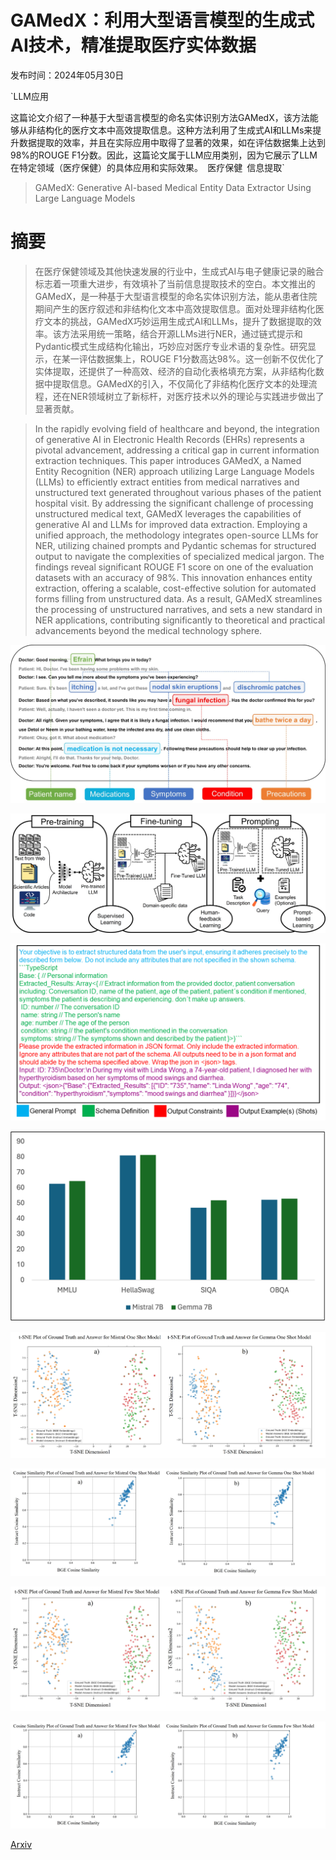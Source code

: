 # GAMedX：利用大型语言模型的生成式AI技术，精准提取医疗实体数据

发布时间：2024年05月30日

`LLM应用

这篇论文介绍了一种基于大型语言模型的命名实体识别方法GAMedX，该方法能够从非结构化的医疗文本中高效提取信息。这种方法利用了生成式AI和LLMs来提升数据提取的效率，并且在实际应用中取得了显著的效果，如在评估数据集上达到98%的ROUGE F1分数。因此，这篇论文属于LLM应用类别，因为它展示了LLM在特定领域（医疗保健）的具体应用和实际效果。` `医疗保健` `信息提取`

> GAMedX: Generative AI-based Medical Entity Data Extractor Using Large Language Models

# 摘要

> 在医疗保健领域及其他快速发展的行业中，生成式AI与电子健康记录的融合标志着一项重大进步，有效填补了当前信息提取技术的空白。本文推出的GAMedX，是一种基于大型语言模型的命名实体识别方法，能从患者住院期间产生的医疗叙述和非结构化文本中高效提取信息。面对处理非结构化医疗文本的挑战，GAMedX巧妙运用生成式AI和LLMs，提升了数据提取的效率。该方法采用统一策略，结合开源LLMs进行NER，通过链式提示和Pydantic模式生成结构化输出，巧妙应对医疗专业术语的复杂性。研究显示，在某一评估数据集上，ROUGE F1分数高达98%。这一创新不仅优化了实体提取，还提供了一种高效、经济的自动化表格填充方案，从非结构化数据中提取信息。GAMedX的引入，不仅简化了非结构化医疗文本的处理流程，还在NER领域树立了新标杆，对医疗技术以外的理论与实践进步做出了显著贡献。

> In the rapidly evolving field of healthcare and beyond, the integration of generative AI in Electronic Health Records (EHRs) represents a pivotal advancement, addressing a critical gap in current information extraction techniques. This paper introduces GAMedX, a Named Entity Recognition (NER) approach utilizing Large Language Models (LLMs) to efficiently extract entities from medical narratives and unstructured text generated throughout various phases of the patient hospital visit. By addressing the significant challenge of processing unstructured medical text, GAMedX leverages the capabilities of generative AI and LLMs for improved data extraction. Employing a unified approach, the methodology integrates open-source LLMs for NER, utilizing chained prompts and Pydantic schemas for structured output to navigate the complexities of specialized medical jargon. The findings reveal significant ROUGE F1 score on one of the evaluation datasets with an accuracy of 98\%. This innovation enhances entity extraction, offering a scalable, cost-effective solution for automated forms filling from unstructured data. As a result, GAMedX streamlines the processing of unstructured narratives, and sets a new standard in NER applications, contributing significantly to theoretical and practical advancements beyond the medical technology sphere.

![GAMedX：利用大型语言模型的生成式AI技术，精准提取医疗实体数据](../../../paper_images/2405.20585/Figure_1.jpg)

![GAMedX：利用大型语言模型的生成式AI技术，精准提取医疗实体数据](../../../paper_images/2405.20585/Figure_2.jpg)

![GAMedX：利用大型语言模型的生成式AI技术，精准提取医疗实体数据](../../../paper_images/2405.20585/Figure_4.png)

![GAMedX：利用大型语言模型的生成式AI技术，精准提取医疗实体数据](../../../paper_images/2405.20585/Figure_5.png)

![GAMedX：利用大型语言模型的生成式AI技术，精准提取医疗实体数据](../../../paper_images/2405.20585/Figure_6.jpg)

![GAMedX：利用大型语言模型的生成式AI技术，精准提取医疗实体数据](../../../paper_images/2405.20585/Figure_7.jpg)

![GAMedX：利用大型语言模型的生成式AI技术，精准提取医疗实体数据](../../../paper_images/2405.20585/Figure_8.jpg)

![GAMedX：利用大型语言模型的生成式AI技术，精准提取医疗实体数据](../../../paper_images/2405.20585/Figure_9.jpg)

[Arxiv](https://arxiv.org/abs/2405.20585)
